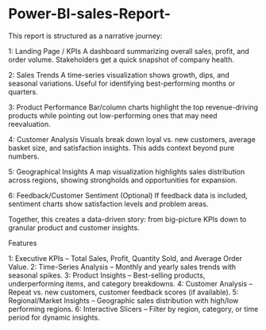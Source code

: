 # Power-BI-sales-Report-
This report is structured as a narrative journey:

1: Landing Page / KPIs
A dashboard summarizing overall sales, profit, and order volume. Stakeholders get a quick snapshot of company health.

2: Sales Trends
A time-series visualization shows growth, dips, and seasonal variations. Useful for identifying best-performing months or quarters.

3: Product Performance
Bar/column charts highlight the top revenue-driving products while pointing out low-performing ones that may need reevaluation.

4: Customer Analysis
Visuals break down loyal vs. new customers, average basket size, and satisfaction insights. This adds context beyond pure numbers.

5: Geographical Insights
A map visualization highlights sales distribution across regions, showing strongholds and opportunities for expansion.

6: Feedback/Customer Sentiment (Optional)
If feedback data is included, sentiment charts show satisfaction levels and problem areas.

Together, this creates a data-driven story: from big-picture KPIs down to granular product and customer insights.

Features

1: Executive KPIs – Total Sales, Profit, Quantity Sold, and Average Order Value.
2: Time-Series Analysis – Monthly and yearly sales trends with seasonal spikes.
3: Product Insights – Best-selling products, underperforming items, and category breakdowns.
4: Customer Analysis – Repeat vs. new customers, customer feedback scores (if available).
5: Regional/Market Insights – Geographic sales distribution with high/low performing regions.
6: Interactive Slicers – Filter by region, category, or time period for dynamic insights.
